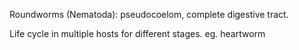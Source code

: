 Roundworms (Nematoda): pseudocoelom, complete digestive tract. 

Life cycle in multiple hosts for different stages. eg. heartworm
